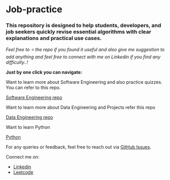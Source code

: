 # Job-practice

### This repository is designed to help students, developers, and job seekers quickly revise essential algorithms with clear explanations and practical use cases.

*Feel free to ⭐ the repo if you found it useful and also give me suggestion to add anything and feel free to connect with me on Linkedin if you find any difficulty..!*

**Just by one click you can navigate:**

Want to learn more about Software Engineering and also practice quizzes. You can refer to this repo.

[Software Engineering repo](https://github.com/Amey-Thakur/SOFTWARE-ENGINEERING-AND-SOFTWARE-ENGINEERING-LAB)

Want to learn more about Data Engineering and Projects refer this repo

[Data Engineering repo](https://github.com/san089/Udacity-Data-Engineering-Projects)

Want to learn Python 

[Python](https://github.com/Mazid2003/Job-practice/tree/main/Python/)

For any queries or feedback, feel free to reach out via [GitHub Issues](https://github.com/Mazid2003/Job-practice/issues).

Connect me on:

- [Linkedin](https://www.linkedin.com/in/mohammadmazid)
- [Leetcode](https://leetcode.com/u/mazidmd)
